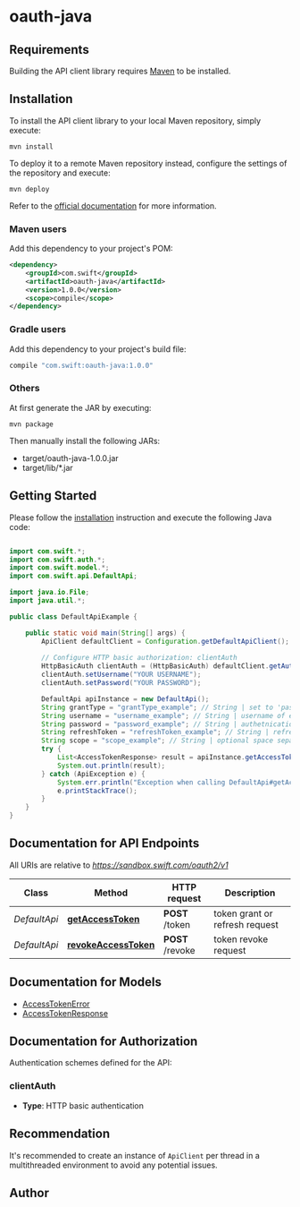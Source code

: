 # oauth-java

## Requirements

Building the API client library requires [Maven](https://maven.apache.org/) to be installed.

## Installation

To install the API client library to your local Maven repository, simply execute:

```shell
mvn install
```

To deploy it to a remote Maven repository instead, configure the settings of the repository and execute:

```shell
mvn deploy
```

Refer to the [official documentation](https://maven.apache.org/plugins/maven-deploy-plugin/usage.html) for more information.

### Maven users

Add this dependency to your project's POM:

```xml
<dependency>
    <groupId>com.swift</groupId>
    <artifactId>oauth-java</artifactId>
    <version>1.0.0</version>
    <scope>compile</scope>
</dependency>
```

### Gradle users

Add this dependency to your project's build file:

```groovy
compile "com.swift:oauth-java:1.0.0"
```

### Others

At first generate the JAR by executing:

    mvn package

Then manually install the following JARs:

* target/oauth-java-1.0.0.jar
* target/lib/*.jar

## Getting Started

Please follow the [installation](#installation) instruction and execute the following Java code:

```java

import com.swift.*;
import com.swift.auth.*;
import com.swift.model.*;
import com.swift.api.DefaultApi;

import java.io.File;
import java.util.*;

public class DefaultApiExample {

    public static void main(String[] args) {
        ApiClient defaultClient = Configuration.getDefaultApiClient();
        
        // Configure HTTP basic authorization: clientAuth
        HttpBasicAuth clientAuth = (HttpBasicAuth) defaultClient.getAuthentication("clientAuth");
        clientAuth.setUsername("YOUR USERNAME");
        clientAuth.setPassword("YOUR PASSWORD");

        DefaultApi apiInstance = new DefaultApi();
        String grantType = "grantType_example"; // String | set to 'password' to get initial token, or 'refresh_token' to refresh existing token
        String username = "username_example"; // String | username of entity to authenticate (Required for granting token)
        String password = "password_example"; // String | authetnication credentials (Required for granting token)
        String refreshToken = "refreshToken_example"; // String | refresh token (Required for refreshing token)
        String scope = "scope_example"; // String | optional space separated list of services and roles for which to grant token (do not include when refreshing token)
        try {
            List<AccessTokenResponse> result = apiInstance.getAccessToken(grantType, username, password, refreshToken, scope);
            System.out.println(result);
        } catch (ApiException e) {
            System.err.println("Exception when calling DefaultApi#getAccessToken");
            e.printStackTrace();
        }
    }
}

```

## Documentation for API Endpoints

All URIs are relative to *https://sandbox.swift.com/oauth2/v1*

Class | Method | HTTP request | Description
------------ | ------------- | ------------- | -------------
*DefaultApi* | [**getAccessToken**](docs/DefaultApi.md#getAccessToken) | **POST** /token | token grant or refresh request
*DefaultApi* | [**revokeAccessToken**](docs/DefaultApi.md#revokeAccessToken) | **POST** /revoke | token revoke request


## Documentation for Models

 - [AccessTokenError](docs/AccessTokenError.md)
 - [AccessTokenResponse](docs/AccessTokenResponse.md)


## Documentation for Authorization

Authentication schemes defined for the API:
### clientAuth

- **Type**: HTTP basic authentication


## Recommendation

It's recommended to create an instance of `ApiClient` per thread in a multithreaded environment to avoid any potential issues.

## Author



